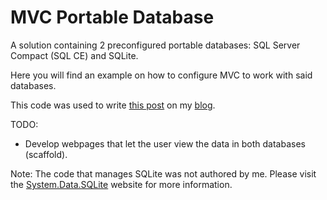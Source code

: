 MVC Portable Database
=======================

A solution containing 2 preconfigured portable databases: SQL Server Compact (SQL CE) and SQLite.

Here you will find an example on how to configure MVC to work with said databases.

This code was used to write [this post](http://codedwell.wordpress.com/2013/08/18/sql-server-compact-vs-sqlite/) 
on my [blog](http://codedwell.wordpress.com/).

TODO:
 - Develop webpages that let the user view the data in both databases (scaffold).

Note:
The code that manages SQLite was not authored by me. Please visit the [System.Data.SQLite](http://system.data.sqlite.org/) website for more information. 
